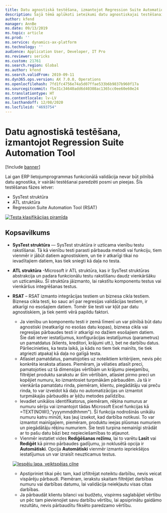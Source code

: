 ```yaml
---
title: Datu agnostiskā testēšana, izmantojot Regression Suite Automation Tool
description: Šajā tēmā aplūkoti ieteikumi datu agnostiskajai testēšanai, izmantojot Regression Suite Automation Tool.
author: kfend
manager: AnnBe
ms.date: 09/13/2019
ms.topic: article
ms.prod: ''
ms.service: dynamics-ax-platform
ms.technology: ''
audience: Application User, Developer, IT Pro
ms.reviewer: sericks
ms.custom: 21761
ms.search.region: Global
ms.author: kfend
ms.search.validFrom: 2019-09-11
ms.dyn365.ops.version: AX 7.0.0, Operations
ms.openlocfilehash: 7fd1fc4756e74a5d07ffae533b6b9837b960f17a
ms.sourcegitcommit: f5e31c34640add6d40308ac1365cc0ee60e60e24
ms.translationtype: HT
ms.contentlocale: lv-LV
ms.lasthandoff: 12/08/2020
ms.locfileid: "4693754"
---
```

# <a name="data-agnostic-testing-using-the-regression-suite-automation-tool"></a>Datu agnostiskā testēšana, izmantojot Regression Suite Automation Tool

[!include [banner](../includes/banner.md)]

Lai gan ERP lietojumprogrammas funkcionālā validācija nevar būt pilnībā datu agnostika, ir vairāki testēšanai paredzēti posmi un pieejas. Šīs testēšanas fāzes ietver:  

- SysTest struktūra
- ATL struktūra
- Regression Suite Automation Tool (RSAT)

[![Testa klasifikācijas piramīda](./media/rsat-data-agnostic-testing-01.PNG)](./media/rsat-data-agnostic-testing-01.PNG)

## <a name="overview"></a>Kopsavilkums
-   **SysTest struktūra** — SysTest struktūra ir uzticama vienību testu rakstīšanai. Tā kā vienību testi parasti pārbauda metodi vai funkciju, tiem vienmēr ir jābūt datiem agnostiskiem, un tie ir atkarīgi tikai no ievadītajiem datiem, kas tiek sniegti kā daļa no testa.
-   **ATL struktūra** -Microsoft ir ATL struktūra, kas ir SysTest struktūras abstrakcija un padara funkcionālu testu rakstīšanu daudz vienkāršāku un uzticamāku. Šī struktūra jāizmanto, lai rakstītu komponentu testus vai vienkāršus integrēšanas testus.
-   **RSAT** – RSAT izmanto integrācijas testiem un biznesa cikla testiem. Biznesa cikla testi, ko sauc arī par regresijas validācijas testiem, ir atkarīgi no esošajiem datiem. Tomēr šie testi var kļūt par datu agnostiskiem, ja tiek ņemti vērā papildu faktori. 

    - Ja vienību un komponentu testi ir zemā līmenī un var pilnībā būt datu agnostiski (neatkarīgi no esošas datu kopas), biznesa cikla vai regresijas pārbaudes testi ir atkarīgi no dažiem esošajiem datiem. Šie dati ietver iestatījumus, konfigurācijas iestatījumus (parametrus) un pamatdatus (klients, kreditori, krājumi utt.), bet ne darbību datus. Pārliecinieties, ka testa laikā, ja kāds no tiem tiek mainīts, tie tiek atgriezti atpakaļ kā daļa no galīgā testa.
    - Atlasiet pamatdatus, pamatojoties uz noteiktiem kritērijiem, nevis pēc konkrēta ieraksta atlases. Piemēram, ja vēlaties atlasīt preci, pamatojoties uz tā dimensijas vērtībām un krājumu pieejamību, filtrējiet produktu sarakstu ar šīm vērtībām, atlasiet pirmo preci un kopējiet numuru, ko izmantosiet turpmākām pārbaudēm. Ja tā ir vienkārša pamatdatu rinda, piemēram, klientu, piegādātāju vai preču rinda, to var izveidot kā daļu no automatizācijas un izmantot turpmākajās pārbaudēs ar ķēžu metodes palīdzību. 
    - Ievadiet unikālos identifikatorus, piemēram, rēķina numurus ar numuru sēriju vai izmantojot tādas Microsoft Excel funkcijas kā =TEXT(NOW(),"yyyymmddhhmm"). Šī funkcija nodrošinās unikālu numuru katru minūti, kas ļauj izsekot, kad darbība notikusi. To var izmantot mainīgajiem, piemēram, produktu ieejas plūsmas numuriem un piegādātāju rēķinu numuriem. Šie testi turpina nemainīgi strādāt ar to pašu datu bāzi bez nepieciešamības to atjaunot.
    - Vienmēr iestatiet vides **Rediģēšanas režīmu**, lai to varētu **Lasīt** vai **Rediģēt** kā pirmo pārbaudes gadījumu, jo noklusētā opcija ir **Automātiski**. Opcija **Automātiski** vienmēr izmanto iepriekšējos iestatījumus un var izraisīt neuzticamus testus. 
 
    [![Iespēju lapa, veiktspējas cilne](./media/rsat-data-agnostic-testing-02.PNG)](./media/rsat-data-agnostic-testing-02.PNG)
 
    - Apstipriniet tikai pēc tam, kad izfiltrējat noteiktu darbību, nevis veicat vispārēju pārbaudi. Piemēram, ierakstu skaitam filtrējiet darbības numuru vai darbības datumu, lai validācija neiekļautu visas citas darbības. 
    - Ja pārbaudāt klientu bilanci vai budžetu, vispirms saglabājiet vērtību un pēc tam pievienojiet savu darbību vērtību, lai apsiprinātu gaidāmo rezultātu, nevis pārbaudītu fiksēto paredzamo vērtību. 
 
